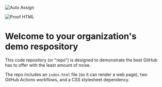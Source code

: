 ![Auto Assign](https://github.com/Simulación-Grupo4-K4521/demo-repository/actions/workflows/auto-assign.yml/badge.svg)

![Proof HTML](https://github.com/Simulación-Grupo4-K4521/demo-repository/actions/workflows/proof-html.yml/badge.svg)

# Welcome to your organization's demo respository
This code repository (or "repo") is designed to demonstrate the best GitHub has to offer with the least amount of noise.

The repo includes an `index.html` file (so it can render a web page), two GitHub Actions workflows, and a CSS stylesheet dependency.

